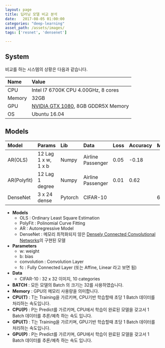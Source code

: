 ```yaml
---
layout: page
title: 딥러닝 모델 비교 분석
date:   2017-08-05 01:00:00
categories: "deep-learning"
asset_path: /assets/images/
tags: ['resnet', 'densenet']

---
```


## System

비교를 하는 시스템의 상황은 다음과 같습니다.

| Name | Value |
|:-----|:------|
| CPU  | Intel I7 6700K CPU 4.00GHz, 8 cores |
| Memory | 32GB |
| GPU  | [NVIDIA GTX 1080](https://www.geforce.co.uk/hardware/desktop-gpus/geforce-gtx-1080/specifications), 8GB GDDR5X Memory |
| OS   | Ubuntu 16.04 |


## Models

| Model | Params | Lib | Data | Loss | Accuracy | Memory | CPU(T) | CPU(P) | GPU(T) | GPU(P) |
|:------|:-------|:----|:-----|:-----|:---------|:-------|:-------|:-------|:-------|:-------|
| AR(OLS)  | 12 Lag <br>1 x w, 1 x b | Numpy   | Airline Passenger | 0.05 | -0.18| | | | |
| AR(Polyfit) | 12 Lag <br>1 degree    | Numpy   | Airline Passenger | 0.01 | 0.62 | | | | |
| DenseNet | 3 x 24 dense | Pytorch | CIFAR-10 | | |  6619MB | 120 | 25.23 | 0.337 | 0.111 |


* **Models**
  - OLS : Ordinary Least Square Estimation
  - PolyFit : Polinomial Curve Fitting
  - AR : Autoregressive Model
  - DenseNet : 메모리 최적화되지 않은 [Densely Connected Convolutional Networks](https://arxiv.org/pdf/1608.06993.pdf)의 구현된 모델
* **Parameters**
  - w: weight
  - b: bias
  - convolution : Convolution Layer
  - fc : Fully Connected Layer (또는 Affine, Linear 라고 보면 됨)
* **Data**
  - CIFAR-10 : 32 x 32 이미지, 10 categories
* **BATCH** : 모든 모델의 Batch 의 크기는 32를 사용하였습니다.
* **Memory** : GPU의 메모리 사용량을 의미합니다.
* **CPU(T)** : T는 Training을 가르키며, CPU기반 학습할때 초당 1 Batch 데이터를 처리하는 속도입니다.
* **CPU(P)** : P는 Predict를 가르키며, CPU에서 학습이 완료된 모델을 갖고서 1 Batch 데이터를 추론/예측 하는 속도 입니다.
* **GPU(T)** : T는 Training을 가르키며, GPU기반 학습할때 초당 1 Batch 데이터를 처리하는 속도입니다.
* **GPU(P)** : P는 Predict를 가르키며, GPU에서 학습이 완료된 모델을 갖고서 1 Batch 데이터를 추론/예측 하는 속도 입니다.